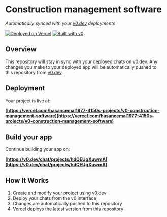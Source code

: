 # Construction management software

*Automatically synced with your [v0.dev](https://v0.dev) deployments*

[![Deployed on Vercel](https://img.shields.io/badge/Deployed%20on-Vercel-black?style=for-the-badge&logo=vercel)](https://vercel.com/hasancemal1977-4150s-projects/v0-construction-management-software)
[![Built with v0](https://img.shields.io/badge/Built%20with-v0.dev-black?style=for-the-badge)](https://v0.dev/chat/projects/hdQEUgXuwmA)

## Overview

This repository will stay in sync with your deployed chats on [v0.dev](https://v0.dev).
Any changes you make to your deployed app will be automatically pushed to this repository from [v0.dev](https://v0.dev).

## Deployment

Your project is live at:

**[https://vercel.com/hasancemal1977-4150s-projects/v0-construction-management-software](https://vercel.com/hasancemal1977-4150s-projects/v0-construction-management-software)**

## Build your app

Continue building your app on:

**[https://v0.dev/chat/projects/hdQEUgXuwmA](https://v0.dev/chat/projects/hdQEUgXuwmA)**

## How It Works

1. Create and modify your project using [v0.dev](https://v0.dev)
2. Deploy your chats from the v0 interface
3. Changes are automatically pushed to this repository
4. Vercel deploys the latest version from this repository